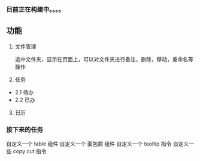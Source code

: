 ### 目前正在构建中。。。。

## 功能

1. 文件管理

   选中文件夹，显示在页面上，可以对文件夹进行备注，删除，移动，重命名等操作

2. 任务

- 2.1 待办
- 2.2 已办

3. 日历

### 接下来的任务

自定义一个 table 组件
自定义一个 面包屑 组件
自定义一个 tooltip 指令
自定义一些 copy cut 指令
